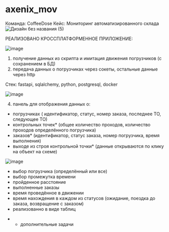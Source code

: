 # axenix_mov
Команда: CoffeeDose
Кейс: Мониторинг автоматизированного склада
![Дизайн без названия (5)](https://github.com/NastyaZiss/hack_2023/assets/88962864/f2cc826d-a411-4b58-a701-d12087d9daeb)

РЕАЛИЗОВАНО КРОССПЛАТФОРМЕННОЕ ПРИЛОЖЕНИЕ:

![image](https://github.com/NastyaZiss/hack_2023/assets/88962864/30c1783a-8dfb-447d-bd0e-8881e358093f)


1) получение данных  из скрипта и имитация движения погрузчиков (с сохранением в БД)
2) передача данных о погрузчиках через сокеты, остальные данные через http

Стек: fastapi, sqlalchemy, python, postgresql, docker

![image](https://github.com/NastyaZiss/hack_2023/assets/88962864/3912d6f9-116c-4256-8b4d-bc4cf757af42)

4) панель для отображения данных о:
  - погрузчиках ( идентификатор, статус, номер заказа, последнее ТО, следующее ТО)
  - контрольных точек* (общее количество проходов, количество проходов определённого погрузчика)
  - заказов* (идентификатор, статус заказа, номер погрузчика, время выполнения)
  - выходе из строя контрольной точки*
(данные открываются по клику на объект на схеме)




![image](https://github.com/NastyaZiss/hack_2023/assets/88962864/b831cddf-df49-4487-95d7-83480b7dfb26)

  - выбор погрузчика (определённый или все)
  - выбор промежутка времени
  - пройденное расстояние
  - выполненные заказы
  - время проведённое в движении
  - время нахождения в каждом из статусов (ожидание, поездка до заказа, возвращение с заказом)
  - реализованно в виде таблиц

* - дополнительные задачи
